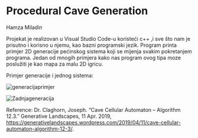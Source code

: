 # Procedural Cave Generation

Hamza Miladin 

Projekat je realizovan u Visual Studio Code-u koristeći c++ ,i sve što nam je prisutno i korisno u njemu, kao bazni programski jezik. Program printa primjer 2D generacije pećinskog sistema koji se mijenja svakim pokretanjem programa. Jedan od mnogih primjera kako nas program ovog tipa moze poslužiti je kao mapa za malu 2D igricu. 



Primjer generacije i jednog sistema:


![generacijaprimjer](https://user-images.githubusercontent.com/117471235/200132900-b9cfa0e9-37c9-40df-8fa8-193c72f72880.gif)


![Zadnjageneracija](https://user-images.githubusercontent.com/117471235/200133801-38b33880-47b6-48a0-9805-ef58d4bed3ba.png)



Reference:
Dr. Claghorn, Joseph. “Cave Cellular Automaton – Algorithm 12.3.” Generative Landscapes, 11 Apr. 2019, https://generativelandscapes.wordpress.com/2019/04/11/cave-cellular-automaton-algorithm-12-3/.
